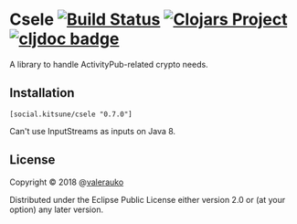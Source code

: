 # Csele [![Build Status](https://github.com/valerauko/csele/actions/workflows/tests.yaml/badge.svg?event=push)](https://github.com/valerauko/csele/actions) [![Clojars Project](https://img.shields.io/clojars/v/social.kitsune/csele.svg)](https://clojars.org/social.kitsune/csele) [![cljdoc badge](https://cljdoc.org/badge/social.kitsune/csele)](https://cljdoc.org/d/social.kitsune/csele)

A library to handle ActivityPub-related crypto needs.

## Installation

```
[social.kitsune/csele "0.7.0"]
```

Can't use InputStreams as inputs on Java 8.

## License

Copyright © 2018 @[valerauko](https://github.com/valerauko)

Distributed under the Eclipse Public License either version 2.0 or (at your option) any later version.
